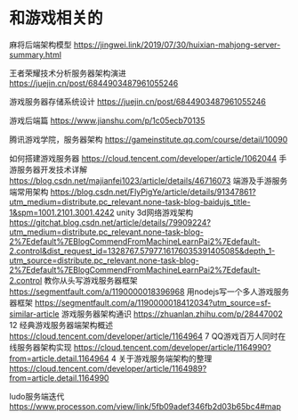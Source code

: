 # 和游戏相关的
麻将后端架构模型
	https://jingwei.link/2019/07/30/huixian-mahjong-server-summary.html

王者荣耀技术分析服务器架构演进
	https://juejin.cn/post/6844903487961055246

游戏服务器存储系统设计
	https://juejin.cn/post/6844903487961055246

游戏后端篇
	https://www.jianshu.com/p/1c05ecb70135

腾讯游戏学院，服务器架构
	https://gameinstitute.qq.com/course/detail/10090

如何搭建游戏服务器
	https://cloud.tencent.com/developer/article/1062044
手游服务器开发技术详解
	https://blog.csdn.net/majianfei1023/article/details/46716073
端游及手游服务端常用架构
	https://blog.csdn.net/FlyPigYe/article/details/91347861?utm_medium=distribute.pc_relevant.none-task-blog-baidujs_title-1&spm=1001.2101.3001.4242
unity 3d网络游戏架构
	https://gitchat.blog.csdn.net/article/details/79909224?utm_medium=distribute.pc_relevant.none-task-blog-2%7Edefault%7EBlogCommendFromMachineLearnPai2%7Edefault-2.control&dist_request_id=1328767.57977.16176035391405085&depth_1-utm_source=distribute.pc_relevant.none-task-blog-2%7Edefault%7EBlogCommendFromMachineLearnPai2%7Edefault-2.control
教你从头写游戏服务器框架
	https://segmentfault.com/a/1190000018396968
用nodejs写一个多人游戏服务器框架
	https://segmentfault.com/a/1190000018412034?utm_source=sf-similar-article
游戏服务器架构通识
	https://zhuanlan.zhihu.com/p/28447002
12	经典游戏服务器端架构概述
	https://cloud.tencent.com/developer/article/1164964
7	QQ游戏百万人同时在线服务器架构实现
	https://cloud.tencent.com/developer/article/1164990?from=article.detail.1164964
4	关于游戏服务端架构的整理
	https://cloud.tencent.com/developer/article/1164989?from=article.detail.1164990



ludo服务端迭代 https://www.processon.com/view/link/5fb09adef346fb2d03b65bc4#map

